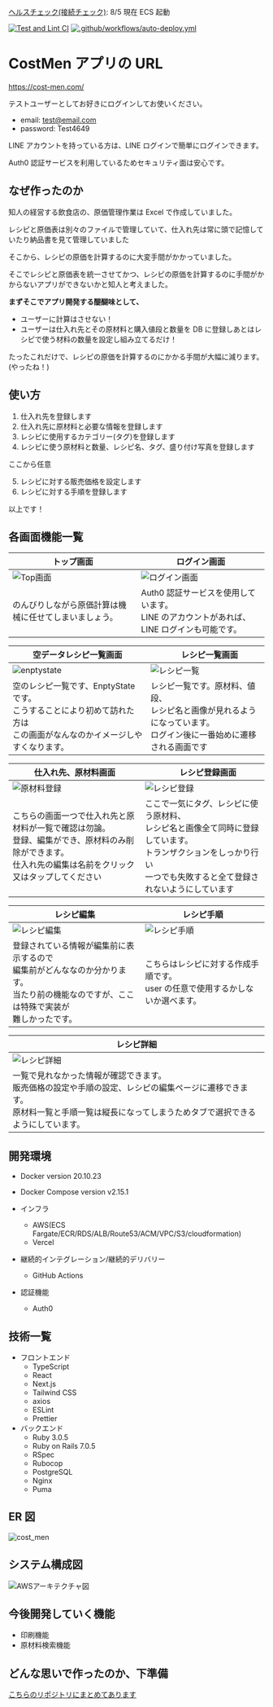 [ヘルスチェック(接続チェック)](https://workoutkeep.com/api/v1/health_check): 8/5 現在 ECS 起動

[![Test and Lint CI](https://github.com/uenomoto/cost_men/actions/workflows/rspec-and-rubocop.yml/badge.svg)](https://github.com/uenomoto/cost_men/actions/workflows/rspec-and-rubocop.yml)
[![.github/workflows/auto-deploy.yml](https://github.com/uenomoto/cost_men/actions/workflows/auto-deploy.yml/badge.svg)](https://github.com/uenomoto/cost_men/actions/workflows/auto-deploy.yml)

# CostMen アプリの URL

https://cost-men.com/

テストユーザーとしてお好きにログインしてお使いください。

- email: test@email.com
- password: Test4649

LINE アカウントを持っている方は、LINE ログインで簡単にログインできます。

Auth0 認証サービスを利用しているためセキュリティ面は安心です。

## なぜ作ったのか

知人の経営する飲食店の、原価管理作業は Excel で作成していました。

レシピと原価表は別々のファイルで管理していて、仕入れ先は常に頭で記憶していたり納品書を見て管理していました

そこから、レシピの原価を計算するのに大変手間がかかっていました。

そこでレシピと原価表を統一させてかつ、レシピの原価を計算するのに手間がかからないアプリができないかと知人と考えました。

**まずそこでアプリ開発する醍醐味として、**

- ユーザーに計算はさせない！
- ユーザーは仕入れ先とその原材料と購入値段と数量を DB に登録しあとはレシピで使う材料の数量を設定し組み立てるだけ！

たったこれだけで、レシピの原価を計算するのにかかる手間が大幅に減ります。(やったね！)

## 使い方

1. 仕入れ先を登録します
2. 仕入れ先に原材料と必要な情報を登録します
3. レシピに使用するカテゴリー(タグ)を登録します
4. レシピに使う原材料と数量、レシピ名、タグ、盛り付け写真を登録します

ここから任意

5. レシピに対する販売価格を設定します
6. レシピに対する手順を登録します

以上です！

## 各画面機能一覧

| トップ画面                                                                                             | ログイン画面                                                                                                  |
| ------------------------------------------------------------------------------------------------------ | ------------------------------------------------------------------------------------------------------------- |
| ![Top画面](https://github.com/uenomoto/cost_men/assets/113354283/26478410-4b1f-4c29-ac0b-d128e8c1e69e) | ![ログイン画面](https://github.com/uenomoto/cost_men/assets/113354283/c55203de-9803-40e2-8f0f-7636fdd5d2b0) |
| のんびりしながら原価計算は機械に任せてしまいましょう。                                                 | Auth0 認証サービスを使用しています。<br> LINE のアカウントがあれば、LINE ログインも可能です。                 |

| 空データレシピ一覧画面                                                                                                        | 　レシピ一覧画面                                                                                                         |
| ----------------------------------------------------------------------------------------------------------------------------- | ------------------------------------------------------------------------------------------------------------------------ |
| ![enptystate](https://github.com/uenomoto/cost_men/assets/113354283/3eea20f0-ced1-4ca4-aac0-7c9dec66eb88)                     | ![レシピ一覧](https://github.com/uenomoto/cost_men/assets/113354283/ce4946b8-5ebf-47b6-bd27-a9f67480bd91)              |
| 空のレシピ一覧です、EnptyState です。<br>こうすることにより初めて訪れた方は<br>この画面がなんなのかイメージしやすくなります。 | レシピ一覧です。原材料、値段、<br>レシピ名と画像が見れるようになっています。<br>ログイン後に一番始めに遷移される画面です |

| 仕入れ先、原材料画面                                                                                                                                           | 　 レシピ登録画面                                                                                                                                                          |
| -------------------------------------------------------------------------------------------------------------------------------------------------------------- | -------------------------------------------------------------------------------------------------------------------------------------------------------------------------- |
| ![原材料登録](https://github.com/uenomoto/cost_men/assets/113354283/b9db6851-17df-472b-8e56-d52e8f509d83)                                                      | ![レシピ登録](https://github.com/uenomoto/cost_men/assets/113354283/f2592366-0113-4083-8893-21eac3d5a5d6)                                                                |
| こちらの画面一つで仕入れ先と原材料が一覧で確認は勿論。<br>登録、編集ができ、原材料のみ削除ができます。<br>仕入れ先の編集は名前をクリック又はタップしてください | ここで一気にタグ、レシピに使う原材料、<br>レシピ名と画像全て同時に登録しています。<br>トランザクションをしっかり行い<br>一つでも失敗すると全て登録されないようにしています |

| レシピ編集                                                                                                                                       | レシピ手順　                                                                                                |
| ------------------------------------------------------------------------------------------------------------------------------------------------ | ----------------------------------------------------------------------------------------------------------- |
| ![レシピ編集](https://github.com/uenomoto/cost_men/assets/113354283/98e570ba-bab2-4f72-92a0-137dc931cccc)                                      | ![レシピ手順](https://github.com/uenomoto/cost_men/assets/113354283/17203649-c8dd-480c-9136-fe0662093f68) |
| 登録されている情報が編集前に表示するので<br>編集前がどんななのか分かります。<br>当たり前の機能なのですが、ここは特殊で実装が<br>難しかったです。 | こちらはレシピに対する作成手順です。<br>user の任意で使用するかしないか選べます。                           |

| レシピ詳細                                                                                                                                                                                 |
| ------------------------------------------------------------------------------------------------------------------------------------------------------------------------------------------ |
| ![レシピ詳細](https://github.com/uenomoto/cost_men/assets/113354283/43f6bd4f-4dc5-4b9e-ae7f-75929f99d834)                                                                                |
| 一覧で見れなかった情報が確認できます。<br>販売価格の設定や手順の設定、レシピの編集ページに遷移できます。<br>原材料一覧と手順一覧は縦長になってしまうためタブで選択できるようにしています。 |

## 開発環境

- Docker version 20.10.23
- Docker Compose version v2.15.1

- インフラ

  - AWS(ECS Fargate/ECR/RDS/ALB/Route53/ACM/VPC/S3/cloudformation)
  - Vercel

- 継続的インテグレーション/継続的デリバリー

  - GitHub Actions

- 認証機能
  - Auth0

## 技術一覧

- フロントエンド
  - TypeScript
  - React
  - Next.js
  - Tailwind CSS
  - axios
  - ESLint
  - Prettier
- バックエンド
  - Ruby 3.0.5
  - Ruby on Rails 7.0.5
  - RSpec
  - Rubocop
  - PostgreSQL
  - Nginx
  - Puma

## ER 図

![cost_men](https://github.com/uenomoto/cost_men/assets/113354283/c5ea5723-2b77-4271-9e96-ddb8f39d5b3c)

## システム構成図

![AWSアーキテクチャ図](https://github.com/uenomoto/cost_men/assets/113354283/c22c4c19-f699-4579-8288-3b7fba76bafd)

## 今後開発していく機能

- 印刷機能
- 原材料検索機能

## どんな思いで作ったのか、下準備

[こちらのリポジトリにまとめてあります](https://github.com/uenomoto/original_product)
